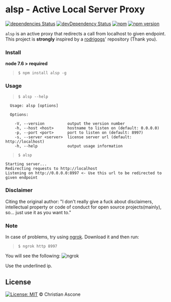 
# alsp - Active Local Server Proxy

<!--- TODO: Add badges
[![Code Climate](https://codeclimate.com/github/christianascone/alsp/badges/gpa.svg)](https://codeclimate.com/github/christianascone/alsp)
--->
[![dependencies Status](https://david-dm.org/christianascone/alsp/status.svg)](https://david-dm.org/christianascone/alsp)
[![devDependency Status](https://david-dm.org/christianascone/alsp/dev-status.svg)](https://david-dm.org/christianascone/alsp#info=devDependencies)
[![npm](https://img.shields.io/npm/dt/alsp.svg)](https://www.npmjs.com/package/alsp)
[![npm version](https://badge.fury.io/js/alsp.svg)](https://badge.fury.io/js/alsp)

`alsp` is an active proxy that redirects a call from localhost to given endpoint.
This project is **strongly** inspired by a [rodrigogs](https://github.com/rodrigogs)' repository (Thank you).


### Install
**node 7.6 > required**
> `$ npm install alsp -g`


### Usage
> `$ alsp --help`
```
  Usage: alsp [options]

  Options:

    -V, --version          output the version number
    -h, --host <host>      hostname to listen on (default: 0.0.0.0)
    -p, --port <port>      port to listen on (default: 8997)
    -s, --server <server>  license server url (default: http://localhost)
    -h, --help             output usage information
```

> `$ alsp`
```
Starting server...
Redirecting requests to http://localhost
Listening on http://0.0.0.0:8997 <- Use this url to be redirected to given endpoint
```


### Disclaimer

Citing the original author:
"I don't really give a fuck about disclaimers, intellectual property or code of conduct for open source projects(mainly), so... just use it as you want to."

### Note

In case of problems, try using [ngrok](https://ngrok.com/download). Download it and then run:
> ```$ ngrok http 8997```

You will see the following:
![ngrok](https://i.imgur.com/dh1TeEq.png)

Use the underlined ip.

## License

[![License: MIT](https://img.shields.io/badge/License-MIT-yellow.svg)](https://github.com/christianascone/alsp/blob/master/LICENSE) © Christian Ascone
